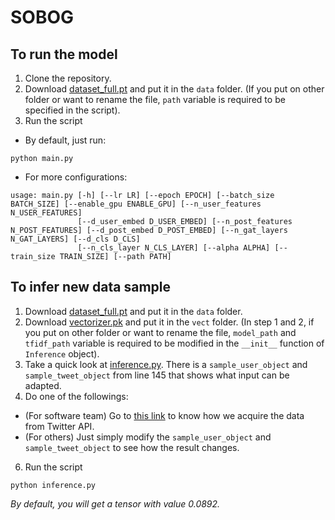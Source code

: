 # SOBOG

## To run the model

1. Clone the repository.
2. Download [dataset_full.pt](https://drive.google.com/file/d/1ET_PUcza8DNFLC03HrEGeVt50_RzjfMM/view?usp=sharing) and put it in the `data` folder. (If you put on other folder or want to rename the file, `path` variable is required to be specified in the script).
3. Run the script
- By default, just run:

```
python main.py
```

- For more configurations:

```
usage: main.py [-h] [--lr LR] [--epoch EPOCH] [--batch_size BATCH_SIZE] [--enable_gpu ENABLE_GPU] [--n_user_features N_USER_FEATURES]
               [--d_user_embed D_USER_EMBED] [--n_post_features N_POST_FEATURES] [--d_post_embed D_POST_EMBED] [--n_gat_layers N_GAT_LAYERS] [--d_cls D_CLS]   
               [--n_cls_layer N_CLS_LAYER] [--alpha ALPHA] [--train_size TRAIN_SIZE] [--path PATH]
```

## To infer new data sample
1. Download [dataset_full.pt](https://drive.google.com/file/d/1ET_PUcza8DNFLC03HrEGeVt50_RzjfMM/view?usp=sharing) and put it in the `data` folder.
2. Download [vectorizer.pk](https://drive.google.com/file/d/1XVf7zs3a1joDqrDBJcdsLwlN8aBiJz6A/view?usp=sharing) and put it in the `vect` folder.
(In step 1 and 2, if you put on other folder or want to rename the file, `model_path` and `tfidf_path` variable is required to be modified in the `__init__` function of `Inference` object).
4. Take a quick look at [inference.py](https://github.com/hcmut-epfl/SOBOG/blob/experiment/inference.py). There is a `sample_user_object` and `sample_tweet_object` from line 145 that shows what input can be adapted.
5. Do one of the followings:
  - (For software team) Go to [this link](https://docs.google.com/document/d/1nSw99q2fQl4nlPRwjGq8z8Qv_ueSoIJQK6C5wuaxLcE/edit?usp=sharing) to know how we acquire the data from Twitter API. 
  - (For others) Just simply modify the `sample_user_object` and `sample_tweet_object` to see how the result changes.
6. Run the script
```
python inference.py
```

*By default, you will get a tensor with value 0.0892.*
